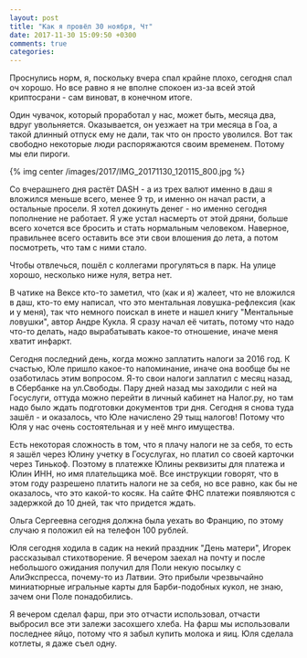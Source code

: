 ```yaml
---
layout: post
title: "Как я провёл 30 ноября, Чт"
date: 2017-11-30 15:09:50 +0300
comments: true
categories: 
---
```

Проснулись норм, я, поскольку вчера спал крайне плохо, сегодня спал оч хорошо. Но все равно я не вполне спокоен из-за всей этой криптосрани - сам виноват, в конечном итоге.

Один чувачок, который проработал у нас, может быть, месяца два, вдруг увольняется. Оказывается, он уезжает на три месяца в Гоа, а такой длинный отпуск ему не дали, так что он просто уволился. Вот так свободно некоторые люди распоряжаются своим временем. Потому мы ели пироги. 

{% img center /images/2017/IMG_20171130_120115_800.jpg %}

Со вчерашнего дня растёт DASH - а из трех валют именно в даш я вложился меньше всего, менее 9 тр, и именно он начал расти, а остальные просели. Я хотел докинуть денег - но именно сегодня пополнение не работает. Я уже устал насмерть от этой дряни, больше всего хочется все бросить и стать нормальным человеком. Наверное, правильнее всего оставить все эти свои влошения до лета, а потом посмотреть, что там с ними стало.

Чтобы отвлечься, пошёл с коллегами прогуляться в парк. На улице хорошо, несколько ниже нуля, ветра нет.

В чатике на Вексе кто-то заметил, что (как и я) жалеет, что не вложился в даш, кто-то ему написал, что это ментальная ловушка-рефлексия (как и у меня), так что немного поискал в инете и нашел книгу "Ментальные ловушки", автор Андре Кукла. Я сразу начал её читать, потому что надо что-то делать, надо вырабатывать какое-то отношение, иначе меня хватит инфаркт.

Сегодня последний день, когда можно заплатить налоги за 2016 год. К счастью, Юле пришло какое-то напоминание, иначе она вообще бы не озаботилась этим вопросом. Я-то свои налоги заплатил с месяц назад, в Сбербанке на ул.Свободы. Пару дней назад мы заходили с ней на Госуслуги, оттуда можно перейти в личный кабинет на Налог.ру, но там надо было ждать подготовки документов три дня. Сегодня я снова туда зашёл - и оказалось, что Юле начислено 29 тыщ налогов! Потому что Юля у нас очень состоятельная и у неё мнго имущества.

Есть некоторая сложность в том, что я плачу налоги не за себя, то есть я зашёл через Юлину учетку в Госуслугах, но платил со своей карточки через Тинькоф. Поэтому в платежке Юлины реквизиты для платежа и Юлин ИНН, но имя плательщика моё. Все инструкции говорят, что в этом году разрешено платить налоги не за себя, но все равно, как бы не оказалось, что это какой-то косяк. На сайте ФНС платежи появляются с задержкой до 10 дней, так что придется ждать.

Ольга Сергеевна сегодня должна была уехать во Францию, по этому случаю я положил ей на телефон 100 рублей.

Юля сегодня ходила в садик на некий праздник "День матери", Игорек рассказывал стихотворение. Я вечером заехал на почту и после небольшого ожидания получил для Поли некую посылку с АлиЭкспресса, почему-то из Латвии. Это прибыли чрезвычайно миниатюрные игральные карты для Барби-подобных кукол, не знаю, зачем они Поле понадобились.

Я вечером сделал фарш, при это отчасти использовал, отчасти выбросил все эти залежи засохшего хлеба. На фарш мы использовали последнее яйцо, потому что я забыл купить молока и яиц. Юля сделала котлеты, я даже съел одну.